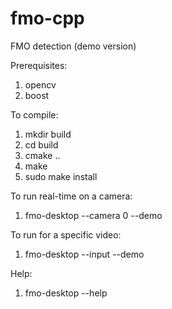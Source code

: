 # fmo-cpp
FMO detection (demo version)

Prerequisites:
1. opencv 
2. boost

To compile:
1. mkdir build
2. cd build
3. cmake ..
4. make
5. sudo make install

To run real-time on a camera:
1. fmo-desktop --camera 0 --demo

To run for a specific video:
1. fmo-desktop --input <path> --demo

Help:
1. fmo-desktop --help
